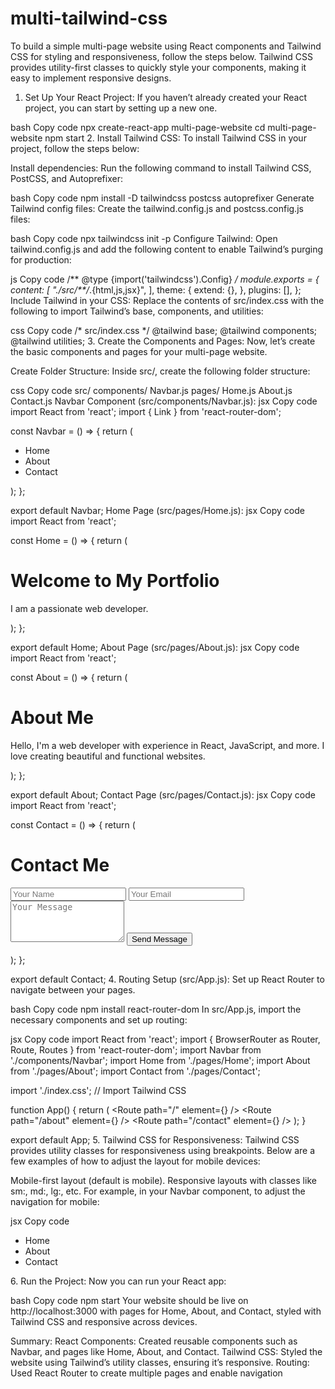 # multi-tailwind-css

To build a simple multi-page website using React components and Tailwind CSS for styling and responsiveness, follow the steps below. Tailwind CSS provides utility-first classes to quickly style your components, making it easy to implement responsive designs.

1. Set Up Your React Project:
If you haven’t already created your React project, you can start by setting up a new one.

bash
Copy code
npx create-react-app multi-page-website
cd multi-page-website
npm start
2. Install Tailwind CSS:
To install Tailwind CSS in your project, follow the steps below:

Install dependencies: Run the following command to install Tailwind CSS, PostCSS, and Autoprefixer:

bash
Copy code
npm install -D tailwindcss postcss autoprefixer
Generate Tailwind config files: Create the tailwind.config.js and postcss.config.js files:

bash
Copy code
npx tailwindcss init -p
Configure Tailwind: Open tailwind.config.js and add the following content to enable Tailwind’s purging for production:

js
Copy code
/** @type {import('tailwindcss').Config} */
module.exports = {
  content: [
    "./src/**/*.{html,js,jsx}",
  ],
  theme: {
    extend: {},
  },
  plugins: [],
};
Include Tailwind in your CSS: Replace the contents of src/index.css with the following to import Tailwind’s base, components, and utilities:

css
Copy code
/* src/index.css */
@tailwind base;
@tailwind components;
@tailwind utilities;
3. Create the Components and Pages:
Now, let’s create the basic components and pages for your multi-page website.

Create Folder Structure:
Inside src/, create the following folder structure:

css
Copy code
src/
  components/
    Navbar.js
  pages/
    Home.js
    About.js
    Contact.js
Navbar Component (src/components/Navbar.js):
jsx
Copy code
import React from 'react';
import { Link } from 'react-router-dom';

const Navbar = () => {
    return (
        <nav className="bg-blue-600 p-4">
            <ul className="flex justify-center space-x-8">
                <li><Link to="/" className="text-white">Home</Link></li>
                <li><Link to="/about" className="text-white">About</Link></li>
                <li><Link to="/contact" className="text-white">Contact</Link></li>
            </ul>
        </nav>
    );
};

export default Navbar;
Home Page (src/pages/Home.js):
jsx
Copy code
import React from 'react';

const Home = () => {
    return (
        <div className="flex flex-col items-center justify-center p-10">
            <h1 className="text-4xl font-bold mb-4">Welcome to My Portfolio</h1>
            <p className="text-lg text-gray-600">I am a passionate web developer.</p>
        </div>
    );
};

export default Home;
About Page (src/pages/About.js):
jsx
Copy code
import React from 'react';

const About = () => {
    return (
        <div className="flex flex-col items-center justify-center p-10">
            <h1 className="text-4xl font-bold mb-4">About Me</h1>
            <p className="text-lg text-gray-600 max-w-3xl text-center">
                Hello, I'm a web developer with experience in React, JavaScript, and more. I love creating beautiful and functional websites.
            </p>
        </div>
    );
};

export default About;
Contact Page (src/pages/Contact.js):
jsx
Copy code
import React from 'react';

const Contact = () => {
    return (
        <div className="flex flex-col items-center justify-center p-10">
            <h1 className="text-4xl font-bold mb-4">Contact Me</h1>
            <form className="w-full max-w-md">
                <input
                    type="text"
                    placeholder="Your Name"
                    className="p-3 mb-4 border border-gray-300 rounded w-full"
                />
                <input
                    type="email"
                    placeholder="Your Email"
                    className="p-3 mb-4 border border-gray-300 rounded w-full"
                />
                <textarea
                    placeholder="Your Message"
                    className="p-3 mb-4 border border-gray-300 rounded w-full"
                    rows="4"
                ></textarea>
                <button
                    type="submit"
                    className="bg-blue-600 text-white p-3 rounded w-full hover:bg-blue-700"
                >
                    Send Message
                </button>
            </form>
        </div>
    );
};

export default Contact;
4. Routing Setup (src/App.js):
Set up React Router to navigate between your pages.

bash
Copy code
npm install react-router-dom
In src/App.js, import the necessary components and set up routing:

jsx
Copy code
import React from 'react';
import { BrowserRouter as Router, Route, Routes } from 'react-router-dom';
import Navbar from './components/Navbar';
import Home from './pages/Home';
import About from './pages/About';
import Contact from './pages/Contact';

import './index.css';  // Import Tailwind CSS

function App() {
    return (
        <Router>
            <Navbar />
            <Routes>
                <Route path="/" element={<Home />} />
                <Route path="/about" element={<About />} />
                <Route path="/contact" element={<Contact />} />
            </Routes>
        </Router>
    );
}

export default App;
5. Tailwind CSS for Responsiveness:
Tailwind CSS provides utility classes for responsiveness using breakpoints. Below are a few examples of how to adjust the layout for mobile devices:

Mobile-first layout (default is mobile).
Responsive layouts with classes like sm:, md:, lg:, etc.
For example, in your Navbar component, to adjust the navigation for mobile:

jsx
Copy code
<nav className="bg-blue-600 p-4">
    <ul className="flex flex-col sm:flex-row justify-center space-y-4 sm:space-y-0 sm:space-x-8">
        <li><Link to="/" className="text-white">Home</Link></li>
        <li><Link to="/about" className="text-white">About</Link></li>
        <li><Link to="/contact" className="text-white">Contact</Link></li>
    </ul>
</nav>
6. Run the Project:
Now you can run your React app:

bash
Copy code
npm start
Your website should be live on http://localhost:3000 with pages for Home, About, and Contact, styled with Tailwind CSS and responsive across devices.

Summary:
React Components: Created reusable components such as Navbar, and pages like Home, About, and Contact.
Tailwind CSS: Styled the website using Tailwind’s utility classes, ensuring it’s responsive.
Routing: Used React Router to create multiple pages and enable navigation
